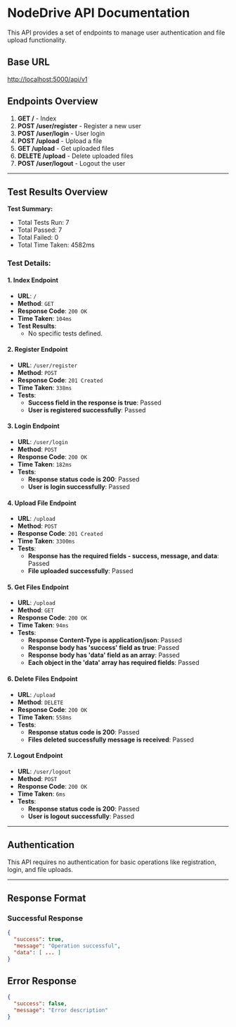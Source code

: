 # NodeDrive API Documentation

This API provides a set of endpoints to manage user authentication and file upload functionality.

## Base URL

[http://localhost:5000/api/v1](http://localhost:5000/api/v1)

## Endpoints Overview

1. **GET /** - Index
2. **POST /user/register** - Register a new user
3. **POST /user/login** - User login
4. **POST /upload** - Upload a file
5. **GET /upload** - Get uploaded files
6. **DELETE /upload** - Delete uploaded files
7. **POST /user/logout** - Logout the user

---

## Test Results Overview

**Test Summary:**

- Total Tests Run: 7
- Total Passed: 7
- Total Failed: 0
- Total Time Taken: 4582ms

### Test Details:

#### 1. **Index Endpoint**

- **URL**: `/`
- **Method**: `GET`
- **Response Code**: `200 OK`
- **Time Taken**: `104ms`
- **Test Results**:
  - No specific tests defined.

#### 2. **Register Endpoint**

- **URL**: `/user/register`
- **Method**: `POST`
- **Response Code**: `201 Created`
- **Time Taken**: `338ms`
- **Tests**:
  - **Success field in the response is true**: Passed
  - **User is registered successfully**: Passed

#### 3. **Login Endpoint**

- **URL**: `/user/login`
- **Method**: `POST`
- **Response Code**: `200 OK`
- **Time Taken**: `182ms`
- **Tests**:
  - **Response status code is 200**: Passed
  - **User is login successfully**: Passed

#### 4. **Upload File Endpoint**

- **URL**: `/upload`
- **Method**: `POST`
- **Response Code**: `201 Created`
- **Time Taken**: `3300ms`
- **Tests**:
  - **Response has the required fields - success, message, and data**: Passed
  - **File uploaded successfully**: Passed

#### 5. **Get Files Endpoint**

- **URL**: `/upload`
- **Method**: `GET`
- **Response Code**: `200 OK`
- **Time Taken**: `94ms`
- **Tests**:
  - **Response Content-Type is application/json**: Passed
  - **Response body has 'success' field as true**: Passed
  - **Response body has 'data' field as an array**: Passed
  - **Each object in the 'data' array has required fields**: Passed

#### 6. **Delete Files Endpoint**

- **URL**: `/upload`
- **Method**: `DELETE`
- **Response Code**: `200 OK`
- **Time Taken**: `558ms`
- **Tests**:
  - **Response status code is 200**: Passed
  - **Files deleted successfully message is received**: Passed

#### 7. **Logout Endpoint**

- **URL**: `/user/logout`
- **Method**: `POST`
- **Response Code**: `200 OK`
- **Time Taken**: `6ms`
- **Tests**:
  - **Response status code is 200**: Passed
  - **User is logout successfully**: Passed

---

## Authentication

This API requires no authentication for basic operations like registration, login, and file uploads.

---

## Response Format

### Successful Response

```json
{
  "success": true,
  "message": "Operation successful",
  "data": [ ... ]
}
```

## Error Response

```json
{
  "success": false,
  "message": "Error description"
}
```
